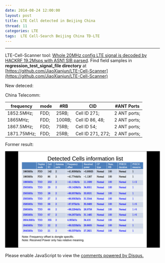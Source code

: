 ```yaml
---
date: 2014-08-24 12:00:00
layout: post
title: LTE Cell detected in Beijing China
thread: 11
categories: LTE
tags:  LTE Cell-Search Beijing China TD-LTE
---
```


-----------------------------------------------------------------------------------

LTE-Cell-Scanner tool: [Whole 20MHz config LTE signal is decoded by HACKRF 19.2Msps with ASN1 SIB parsed](http://sdr-x.github.io/Whole%2020MHz%20config%20LTE%20signal%20is%20decoded%20by%20HACKRF%2019.2Msps%20with%20ASN1%20SIB%20parsed/). Find field samples in **regression_test_signal_file directory** at [https://github.com/JiaoXianjun/LTE-Cell-Scanner](https://github.com/JiaoXianjun/LTE-Cell-Scanner)

New deteced:

China Telecomm:

frequency  | mode  |  #RB  |   CID   |   #ANT Ports
-----------|-------|-------|---------|--------------
1852.5MHz; |  FDD;  | 25RB;   | Cell ID 271;      | 2 ANT ports;
1865MHz;   |  FDD;  | 100RB;  | Cell ID 86, 48;   | 2 ANT ports;
1867.5MHz;  | FDD;  | 75RB;   | Cell ID 54;       | 2 ANT ports;
1871.75MHz; | FDD;  | 25RB;   | Cell ID 271, 272; |  2 ANT ports;

Former result:

![](../media/initial-cells-get-in-beijing.png)

<div id="disqus_thread"></div>
<script type="text/javascript">
    /* * * CONFIGURATION VARIABLES: EDIT BEFORE PASTING INTO YOUR WEBPAGE * * */
    var disqus_shortname = 'jiaoxianjun'; // required: replace example with your forum shortname

    /* * * DON'T EDIT BELOW THIS LINE * * */
    (function() {
        var dsq = document.createElement('script'); dsq.type = 'text/javascript'; dsq.async = true;
        dsq.src = '//' + disqus_shortname + '.disqus.com/embed.js';
        (document.getElementsByTagName('head')[0] || document.getElementsByTagName('body')[0]).appendChild(dsq);
    })();
</script>
<noscript>Please enable JavaScript to view the <a href="http://disqus.com/?ref_noscript">comments powered by Disqus.</a></noscript>
